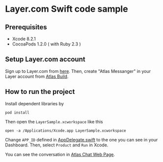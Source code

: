 # Layer.com Swift code sample

## Prerequisites

* Xcode 8.2.1
* CocoaPods 1.2.0 ( with Ruby 2.3 )

## Setup Layer.com account

Sign up to Layer.com from [here](https://developer.layer.com/signup). Then, create "Atlas Messanger" in your Layer account from [Atlas Build](https://developer.layer.com/dashboard/atlas/build).

## How to run the project

Install dependent libraries by 

```
pod install
```

Then open the `LayerSample.xcworkspace` like this

```
open -a /Applications/Xcode.app LayerSample.xcworkspace
```

Change `APP_ID` defined in [AppDelegate.swift](https://github.com/hacarus/layer-sample-swift/blob/master/LayerSample/AppDelegate.swift#L14) to the one you can see in your Dashboard. Then, select `Product` and `Run` in Xcode.

You can see the conversation in [Atlas Chat Web Page](https://developer.layer.com/atlas/chat).
